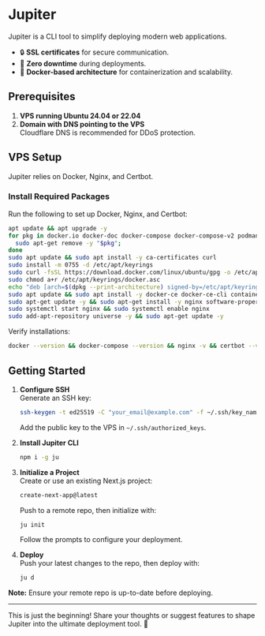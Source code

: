 # Jupiter

Jupiter is a CLI tool to simplify deploying modern web applications.

- 🔒 **SSL certificates** for secure communication.
- 🚀 **Zero downtime** during deployments.
- 🐳 **Docker-based architecture** for containerization and scalability.

## Prerequisites

1. **VPS running Ubuntu 24.04 or 22.04**  
2. **Domain with DNS pointing to the VPS**  
   Cloudflare DNS is recommended for DDoS protection.

## VPS Setup

Jupiter relies on Docker, Nginx, and Certbot.  

### Install Required Packages

Run the following to set up Docker, Nginx, and Certbot:  
```bash
apt update && apt upgrade -y
for pkg in docker.io docker-doc docker-compose docker-compose-v2 podman-docker containerd runc; do 
  sudo apt-get remove -y "$pkg"; 
done
sudo apt update && sudo apt install -y ca-certificates curl
sudo install -m 0755 -d /etc/apt/keyrings
sudo curl -fsSL https://download.docker.com/linux/ubuntu/gpg -o /etc/apt/keyrings/docker.asc
sudo chmod a+r /etc/apt/keyrings/docker.asc
echo "deb [arch=$(dpkg --print-architecture) signed-by=/etc/apt/keyrings/docker.asc] https://download.docker.com/linux/ubuntu $(. /etc/os-release && echo "$VERSION_CODENAME") stable" | sudo tee /etc/apt/sources.list.d/docker.list > /dev/null
sudo apt update && sudo apt install -y docker-ce docker-ce-cli containerd.io docker-buildx-plugin docker-compose-plugin docker-compose
sudo apt-get update -y && sudo apt-get install -y nginx software-properties-common certbot python3-certbot-nginx
sudo systemctl start nginx && sudo systemctl enable nginx
sudo add-apt-repository universe -y && sudo apt-get update -y

```

Verify installations:  
```bash
docker --version && docker-compose --version && nginx -v && certbot --version
```

## Getting Started

1. **Configure SSH**  
   Generate an SSH key:  
   ```bash
   ssh-keygen -t ed25519 -C "your_email@example.com" -f ~/.ssh/key_name
   ```  
   Add the public key to the VPS in `~/.ssh/authorized_keys`.

2. **Install Jupiter CLI**  
   ```bash
   npm i -g ju
   ```

3. **Initialize a Project**  
   Create or use an existing Next.js project:  
   ```bash
   create-next-app@latest
   ```  
   Push to a remote repo, then initialize with:  
   ```bash
   ju init
   ```  
   Follow the prompts to configure your deployment.

4. **Deploy**  
   Push your latest changes to the repo, then deploy with:  
   ```bash
   ju d
   ```

**Note:** Ensure your remote repo is up-to-date before deploying.

---

This is just the beginning! Share your thoughts or suggest features to shape Jupiter into the ultimate deployment tool. 🚀
